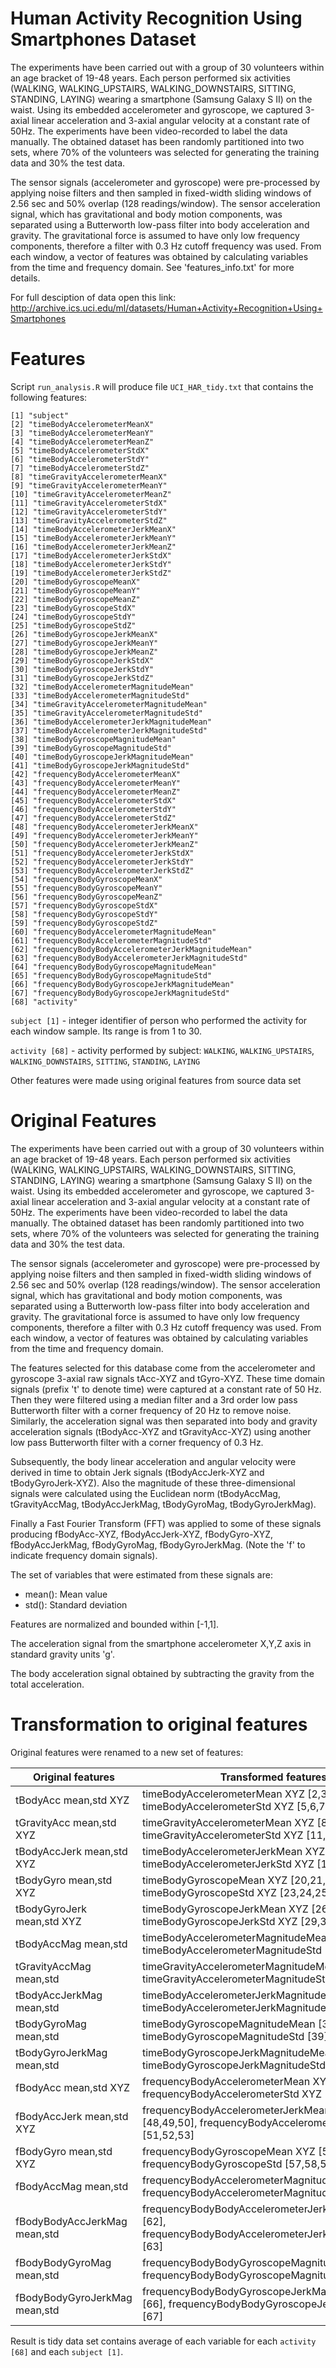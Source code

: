 # Human Activity Recognition Using Smartphones Dataset

The experiments have been carried out with a group of 30 volunteers within an age bracket of 19-48 years. Each person performed six activities (WALKING, WALKING_UPSTAIRS, WALKING_DOWNSTAIRS, SITTING, STANDING, LAYING) wearing a smartphone (Samsung Galaxy S II) on the waist. Using its embedded accelerometer and gyroscope, we captured 3-axial linear acceleration and 3-axial angular velocity at a constant rate of 50Hz. The experiments have been video-recorded to label the data manually. The obtained dataset has been randomly partitioned into two sets, where 70% of the volunteers was selected for generating the training data and 30% the test data. 

The sensor signals (accelerometer and gyroscope) were pre-processed by applying noise filters and then sampled in fixed-width sliding windows of 2.56 sec and 50% overlap (128 readings/window). The sensor acceleration signal, which has gravitational and body motion components, was separated using a Butterworth low-pass filter into body acceleration and gravity. The gravitational force is assumed to have only low frequency components, therefore a filter with 0.3 Hz cutoff frequency was used. From each window, a vector of features was obtained by calculating variables from the time and frequency domain. See 'features_info.txt' for more details. 

For full desciption of data open this link:
http://archive.ics.uci.edu/ml/datasets/Human+Activity+Recognition+Using+Smartphones

# Features

Script `run_analysis.R` will produce file `UCI_HAR_tidy.txt` that contains the following features:

```
[1] "subject"                                       
[2] "timeBodyAccelerometerMeanX"                     
[3] "timeBodyAccelerometerMeanY"                     
[4] "timeBodyAccelerometerMeanZ"                     
[5] "timeBodyAccelerometerStdX"                      
[6] "timeBodyAccelerometerStdY"                      
[7] "timeBodyAccelerometerStdZ"                      
[8] "timeGravityAccelerometerMeanX"                  
[9] "timeGravityAccelerometerMeanY"                  
[10] "timeGravityAccelerometerMeanZ"                 
[11] "timeGravityAccelerometerStdX"                   
[12] "timeGravityAccelerometerStdY"                   
[13] "timeGravityAccelerometerStdZ"                   
[14] "timeBodyAccelerometerJerkMeanX"                 
[15] "timeBodyAccelerometerJerkMeanY"                 
[16] "timeBodyAccelerometerJerkMeanZ"                 
[17] "timeBodyAccelerometerJerkStdX"                  
[18] "timeBodyAccelerometerJerkStdY"                  
[19] "timeBodyAccelerometerJerkStdZ"                  
[20] "timeBodyGyroscopeMeanX"                         
[21] "timeBodyGyroscopeMeanY"                         
[22] "timeBodyGyroscopeMeanZ"                         
[23] "timeBodyGyroscopeStdX"                          
[24] "timeBodyGyroscopeStdY"                          
[25] "timeBodyGyroscopeStdZ"                          
[26] "timeBodyGyroscopeJerkMeanX"                     
[27] "timeBodyGyroscopeJerkMeanY"                     
[28] "timeBodyGyroscopeJerkMeanZ"                     
[29] "timeBodyGyroscopeJerkStdX"                      
[30] "timeBodyGyroscopeJerkStdY"                      
[31] "timeBodyGyroscopeJerkStdZ"                      
[32] "timeBodyAccelerometerMagnitudeMean"             
[33] "timeBodyAccelerometerMagnitudeStd"              
[34] "timeGravityAccelerometerMagnitudeMean"          
[35] "timeGravityAccelerometerMagnitudeStd"           
[36] "timeBodyAccelerometerJerkMagnitudeMean"         
[37] "timeBodyAccelerometerJerkMagnitudeStd"          
[38] "timeBodyGyroscopeMagnitudeMean"                 
[39] "timeBodyGyroscopeMagnitudeStd"                  
[40] "timeBodyGyroscopeJerkMagnitudeMean"             
[41] "timeBodyGyroscopeJerkMagnitudeStd"              
[42] "frequencyBodyAccelerometerMeanX"                
[43] "frequencyBodyAccelerometerMeanY"                
[44] "frequencyBodyAccelerometerMeanZ"                
[45] "frequencyBodyAccelerometerStdX"                 
[46] "frequencyBodyAccelerometerStdY"                 
[47] "frequencyBodyAccelerometerStdZ"                 
[48] "frequencyBodyAccelerometerJerkMeanX"            
[49] "frequencyBodyAccelerometerJerkMeanY"            
[50] "frequencyBodyAccelerometerJerkMeanZ"            
[51] "frequencyBodyAccelerometerJerkStdX"             
[52] "frequencyBodyAccelerometerJerkStdY"             
[53] "frequencyBodyAccelerometerJerkStdZ"             
[54] "frequencyBodyGyroscopeMeanX"                    
[55] "frequencyBodyGyroscopeMeanY"                    
[56] "frequencyBodyGyroscopeMeanZ"                    
[57] "frequencyBodyGyroscopeStdX"                     
[58] "frequencyBodyGyroscopeStdY"                     
[59] "frequencyBodyGyroscopeStdZ"                     
[60] "frequencyBodyAccelerometerMagnitudeMean"        
[61] "frequencyBodyAccelerometerMagnitudeStd"         
[62] "frequencyBodyBodyAccelerometerJerkMagnitudeMean"
[63] "frequencyBodyBodyAccelerometerJerkMagnitudeStd" 
[64] "frequencyBodyBodyGyroscopeMagnitudeMean"        
[65] "frequencyBodyBodyGyroscopeMagnitudeStd"         
[66] "frequencyBodyBodyGyroscopeJerkMagnitudeMean"    
[67] "frequencyBodyBodyGyroscopeJerkMagnitudeStd"    
[68] "activity"     
```      

`subject [1]` - integer identifier of person who performed the activity for each window sample. Its range is from 1 to 30. 

`activity [68]` - activity performed by subject: `WALKING`, `WALKING_UPSTAIRS`, `WALKING_DOWNSTAIRS`, `SITTING`, `STANDING`, `LAYING`

Other features were made using original features from source data set

# Original Features

The experiments have been carried out with a group of 30 volunteers within an age bracket of 19-48 years. Each person performed six activities (WALKING, WALKING_UPSTAIRS, WALKING_DOWNSTAIRS, SITTING, STANDING, LAYING) wearing a smartphone (Samsung Galaxy S II) on the waist. Using its embedded accelerometer and gyroscope, we captured 3-axial linear acceleration and 3-axial angular velocity at a constant rate of 50Hz. The experiments have been video-recorded to label the data manually. The obtained dataset has been randomly partitioned into two sets, where 70% of the volunteers was selected for generating the training data and 30% the test data. 

The sensor signals (accelerometer and gyroscope) were pre-processed by applying noise filters and then sampled in fixed-width sliding windows of 2.56 sec and 50% overlap (128 readings/window). The sensor acceleration signal, which has gravitational and body motion components, was separated using a Butterworth low-pass filter into body acceleration and gravity. The gravitational force is assumed to have only low frequency components, therefore a filter with 0.3 Hz cutoff frequency was used. From each window, a vector of features was obtained by calculating variables from the time and frequency domain.

The features selected for this database come from the accelerometer and gyroscope 3-axial raw signals tAcc-XYZ and tGyro-XYZ. These time domain signals (prefix 't' to denote time) were captured at a constant rate of 50 Hz. Then they were filtered using a median filter and a 3rd order low pass Butterworth filter with a corner frequency of 20 Hz to remove noise. Similarly, the acceleration signal was then separated into body and gravity acceleration signals (tBodyAcc-XYZ and tGravityAcc-XYZ) using another low pass Butterworth filter with a corner frequency of 0.3 Hz. 

Subsequently, the body linear acceleration and angular velocity were derived in time to obtain Jerk signals (tBodyAccJerk-XYZ and tBodyGyroJerk-XYZ). Also the magnitude of these three-dimensional signals were calculated using the Euclidean norm (tBodyAccMag, tGravityAccMag, tBodyAccJerkMag, tBodyGyroMag, tBodyGyroJerkMag). 

Finally a Fast Fourier Transform (FFT) was applied to some of these signals producing fBodyAcc-XYZ, fBodyAccJerk-XYZ, fBodyGyro-XYZ, fBodyAccJerkMag, fBodyGyroMag, fBodyGyroJerkMag. (Note the 'f' to indicate frequency domain signals). 

The set of variables that were estimated from these signals are: 
* mean(): Mean value
* std(): Standard deviation

Features are normalized and bounded within [-1,1].

The acceleration signal from the smartphone accelerometer X,Y,Z axis in standard gravity units 'g'.

The body acceleration signal obtained by subtracting the gravity from the total acceleration. 

# Transformation to original features

Original features were renamed to a new set of features:

|Original features|Transformed features|
|-----------------|--------------------|
| tBodyAcc mean,std XYZ | timeBodyAccelerometerMean XYZ [2,3,4], timeBodyAccelerometerStd XYZ [5,6,7] |
| tGravityAcc mean,std XYZ | timeGravityAccelerometerMean XYZ [8,9,10], timeGravityAccelerometerStd XYZ [11,12,13] |
| tBodyAccJerk mean,std XYZ | timeBodyAccelerometerJerkMean XYZ [14,15,16], timeBodyAccelerometerJerkStd XYZ [17,18,19] |
| tBodyGyro mean,std XYZ | timeBodyGyroscopeMean XYZ [20,21,22], timeBodyGyroscopeStd XYZ [23,24,25] |
| tBodyGyroJerk mean,std XYZ | timeBodyGyroscopeJerkMean XYZ [26,27,28], timeBodyGyroscopeJerkStd XYZ [29,30,31] |
| tBodyAccMag mean,std | timeBodyAccelerometerMagnitudeMean [32], timeBodyAccelerometerMagnitudeStd [33] |
| tGravityAccMag mean,std | timeGravityAccelerometerMagnitudeMean [34], timeGravityAccelerometerMagnitudeStd [35] |
| tBodyAccJerkMag mean,std | timeBodyAccelerometerJerkMagnitudeMean [36], timeBodyAccelerometerJerkMagnitudeStd [37] |
| tBodyGyroMag mean,std | timeBodyGyroscopeMagnitudeMean [38], timeBodyGyroscopeMagnitudeStd [39] |
| tBodyGyroJerkMag mean,std | timeBodyGyroscopeJerkMagnitudeMean [40], timeBodyGyroscopeJerkMagnitudeStd [41] |
| fBodyAcc mean,std XYZ | frequencyBodyAccelerometerMean XYZ [42,43,44], frequencyBodyAccelerometerStd XYZ [45,46,47] |
| fBodyAccJerk mean,std XYZ | frequencyBodyAccelerometerJerkMean XYZ [48,49,50], frequencyBodyAccelerometerJerkStd XYZ [51,52,53] |
| fBodyGyro mean,std XYZ | frequencyBodyGyroscopeMean XYZ [54,55,56], frequencyBodyGyroscopeStd [57,58,59] |
| fBodyAccMag mean,std | frequencyBodyAccelerometerMagnitudeMean [60], frequencyBodyAccelerometerMagnitudeStd [61] |
| fBodyBodyAccJerkMag mean,std | frequencyBodyBodyAccelerometerJerkMagnitudeMean [62], frequencyBodyBodyAccelerometerJerkMagnitudeStd [63] |
| fBodyBodyGyroMag mean,std | frequencyBodyBodyGyroscopeMagnitudeMean [64], frequencyBodyBodyGyroscopeMagnitudeStd [65] |
| fBodyBodyGyroJerkMag mean,std | frequencyBodyBodyGyroscopeJerkMagnitudeMean [66], frequencyBodyBodyGyroscopeJerkMagnitudeStd [67] |

Result is tidy data set contains average of each variable for each `activity [68]` and each `subject [1]`.











